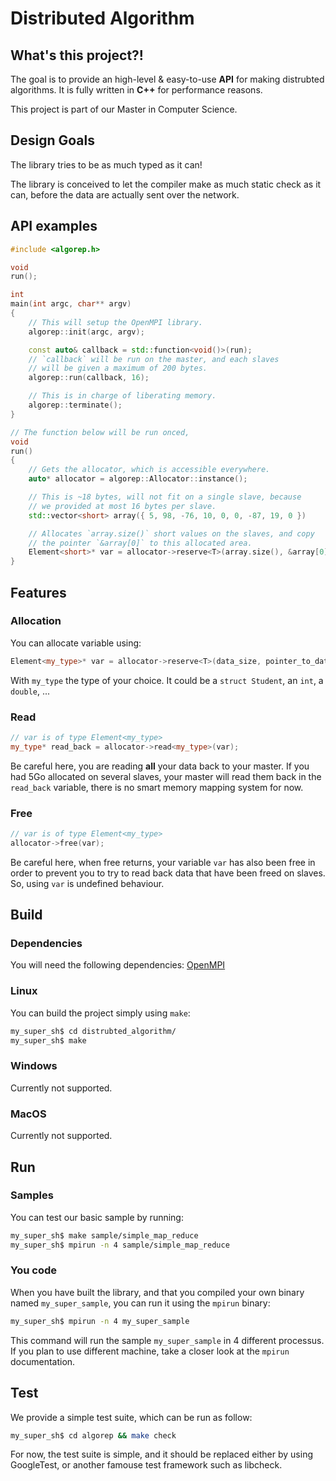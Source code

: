 # Distributed Algorithm

## What's this project?!

The goal is to provide an high-level & easy-to-use **API** for making distrubted algorithms. It is fully written in **C++** for performance reasons.

This project is part of our Master in Computer Science.

## Design Goals

The library tries to be as much typed as it can!

The library is conceived to let the compiler make as much static check as it can, before the data are actually sent over the network.

## API examples

```cpp
#include <algorep.h>

void
run();

int
main(int argc, char** argv)
{
    // This will setup the OpenMPI library.
    algorep::init(argc, argv);

    const auto& callback = std::function<void()>(run);
    // `callback` will be run on the master, and each slaves
    // will be given a maximum of 200 bytes.
    algorep::run(callback, 16);

    // This is in charge of liberating memory.
    algorep::terminate();
}

// The function below will be run onced,
void
run()
{
    // Gets the allocator, which is accessible everywhere.
    auto* allocator = algorep::Allocator::instance();

    // This is ~18 bytes, will not fit on a single slave, because
    // we provided at most 16 bytes per slave.
    std::vector<short> array({ 5, 98, -76, 10, 0, 0, -87, 19, 0 })

    // Allocates `array.size()` short values on the slaves, and copy
    // the pointer `&array[0]` to this allocated area.
    Element<short>* var = allocator->reserve<T>(array.size(), &array[0]);
}

```

## Features

### Allocation

You can allocate variable using:
```cpp
Element<my_type>* var = allocator->reserve<T>(data_size, pointer_to_data);
```

With `my_type` the type of your choice. It could be a `struct Student`, an `int`, a `double`, ...

### Read
```cpp
// var is of type Element<my_type>
my_type* read_back = allocator->read<my_type>(var);
```
Be careful here, you are reading **all** your data back to your master. If you had 5Go allocated on several slaves, your master will read them back in the `read_back` variable, there is no smart memory mapping system for now.

### Free
```cpp
// var is of type Element<my_type>
allocator->free(var);
```

Be careful here, when free returns, your variable `var` has also been free in order to prevent you to try to read back data that have been freed on slaves.
So, using `var` is undefined behaviour.

###

## Build

### Dependencies

You will need the following dependencies:
[OpenMPI](https://www.open-mpi.org/)

### Linux

You can build the project simply using `make`:

```sh
my_super_sh$ cd distrubted_algorithm/
my_super_sh$ make

```

### Windows

Currently not supported.

### MacOS

Currently not supported.

## Run

### Samples

You can test our basic sample by running:

```sh
my_super_sh$ make sample/simple_map_reduce
my_super_sh$ mpirun -n 4 sample/simple_map_reduce

```

### You code

When you have built the library, and that you compiled your own binary named `my_super_sample`, you can run it using the `mpirun` binary:

```sh
my_super_sh$ mpirun -n 4 my_super_sample

```

This command will run the sample `my_super_sample` in 4 different processus. If you plan to use different machine, take a closer look at the `mpirun` documentation.

## Test

We provide a simple test suite, which can be run as follow:
```sh
my_super_sh$ cd algorep && make check

```

For now, the test suite is simple, and it should be replaced either by using GoogleTest, or another famouse test framework such as libcheck.

